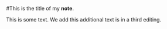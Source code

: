 #This is the title of my **note**.

This is some text.
We add this additional text is in a third editing.
